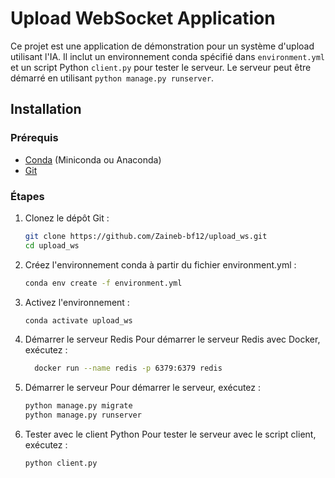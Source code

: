 # Upload WebSocket Application

Ce projet est une application de démonstration pour un système d'upload utilisant l'IA. Il inclut un environnement conda spécifié dans `environment.yml` et un script Python `client.py` pour tester le serveur. Le serveur peut être démarré en utilisant `python manage.py runserver`.

## Installation

### Prérequis

- [Conda](https://docs.conda.io/en/latest/miniconda.html) (Miniconda ou Anaconda)
- [Git](https://git-scm.com/)

### Étapes

1. Clonez le dépôt Git :

   ```sh
   git clone https://github.com/Zaineb-bf12/upload_ws.git
   cd upload_ws
2. Créez l'environnement conda à partir du fichier environment.yml :
   ```sh
   conda env create -f environment.yml
3. Activez l'environnement :
   ```sh
   conda activate upload_ws

4. Démarrer le serveur Redis
Pour démarrer le serveur Redis avec Docker, exécutez :
   ```sh
     docker run --name redis -p 6379:6379 redis

4. Démarrer le serveur
Pour démarrer le serveur, exécutez :
   ```sh
   python manage.py migrate
   python manage.py runserver


5. Tester avec le client Python
Pour tester le serveur avec le script client, exécutez :
   ```sh
   python client.py
